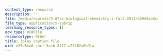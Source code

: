 ```yaml
---
content_type: resource
description: ''
file: /media/courses/5-07sc-biological-chemistry-i-fall-2013/e29d5ea6c4cf5ceb8127c23282a0b91a_BZGOYTtQUhY.vtt
file_type: application/x-subrip
learning_resource_types: []
ocw_type: OCWFile
resourcetype: Other
title: 3play caption file
uid: e29d5ea6-c4cf-5ceb-8127-c23282a0b91a
---
```

